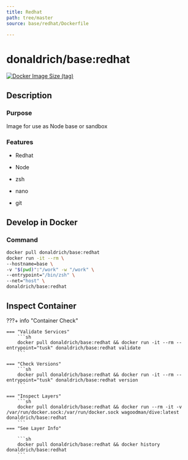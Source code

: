 ```yaml
---
title: Redhat
path: tree/master
source: base/redhat/Dockerfile

---
```


# donaldrich/base:redhat

[![Docker Image Size (tag)](https://img.shields.io/docker/image-size/donaldrich/base/redhat?color=blue&label=size&logo=docker&style=flat-square)](https://hub.docker.com/r/donaldrich/base/redhat)

## Description

### Purpose

Image for use as Node base or sandbox

### Features

* Redhat

* Node

* zsh

* nano

* git

## Develop in Docker

### Command

```sh
docker pull donaldrich/base:redhat
docker run -it --rm \
--hostname=base \
-v "$(pwd)":"/work" -w "/work" \
--entrypoint="/bin/zsh" \
--net="host" \
donaldrich/base:redhat
```

## Inspect Container

???+ info "Container Check"

    === "Validate Services"
        ```sh
        docker pull donaldrich/base:redhat && docker run -it --rm --entrypoint="tusk" donaldrich/base:redhat validate
        ```

    === "Check Versions"
        ```sh
        docker pull donaldrich/base:redhat && docker run -it --rm --entrypoint="tusk" donaldrich/base:redhat version
        ```

    === "Inspect Layers"
        ```sh
        docker pull donaldrich/base:redhat && docker run --rm -it -v /var/run/docker.sock:/var/run/docker.sock wagoodman/dive:latest donaldrich/base:redhat
        ```
    === "See Layer Info"

        ```sh
        docker pull donaldrich/base:redhat && docker history donaldrich/base:redhat
        ```
